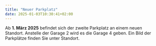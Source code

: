 ```yaml
---
title: "Neuer Parkplatz"
date: 2025-01-03T10:30:41+02:00
---
```

Ab **1. März 2025** befindet sich der zweite Parkplatz an einem neuen Standort.
Anstelle der Garage 2 wird es die Garage 4 geben. Ein Bild der Parkplätze finden Sie unter Standort.
